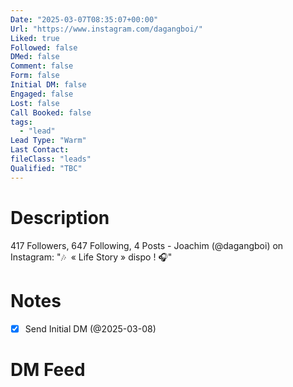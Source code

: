 ```yaml
---
Date: "2025-03-07T08:35:07+00:00"
Url: "https://www.instagram.com/dagangboi/"
Liked: true
Followed: false
DMed: false
Comment: false
Form: false
Initial DM: false
Engaged: false
Lost: false
Call Booked: false
tags:
  - "lead"
Lead Type: "Warm"
Last Contact:
fileClass: "leads"
Qualified: "TBC"
---
```

# Description
417 Followers, 647 Following, 4 Posts - Joachim (@dagangboi) on Instagram: "🎶  « Life Story » dispo ! 🎧"
# Notes
- [x] Send Initial DM (@2025-03-08)
# DM Feed